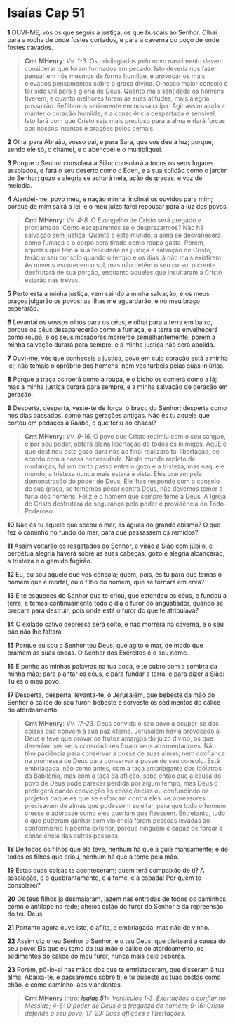 # Isaías Cap 51

**1** 	OUVI-ME, vós os que seguis a justiça, os que buscais ao Senhor. Olhai para a rocha de onde fostes cortados, e para a caverna do poço de onde fostes cavados.

> **Cmt MHenry**: *Vv. 1-3.* Os privilegiados pelo novo nascimento devem considerar que foram formados em pecado. Isto deveria nos fazer pensar em nós mesmos de forma humilde, e provocar os mais elevados pensamentos sobre a graça divina. O nosso maior consolo é ter sido útil para a glória de Deus. Quanto mais santidade os homens tiverem, e quanto melhores forem as suas atitudes, mais alegria possuirão. Reflitamos seriamente em nossa culpa. Agir assim ajuda a manter o coração humilde, e a consciência despertada e sensível. Isto fará com que Cristo seja mais precioso para a alma e dará forças aos nossos intentos e orações pelos demais.

**2** 	Olhai para Abraão, vosso pai, e para Sara, que vos deu à luz; porque, sendo ele só, o chamei, e o abençoei e o multipliquei.

**3** 	Porque o Senhor consolará a Sião; consolará a todos os seus lugares assolados, e fará o seu deserto como o Éden, e a sua solidão como o jardim do Senhor; gozo e alegria se achará nela, ação de graças, e voz de melodia.

**4** 	Atendei-me, povo meu, e nação minha, inclinai os ouvidos para mim; porque de mim sairá a lei, e o meu juízo farei repousar para a luz dos povos.

> **Cmt MHenry**: *Vv. 4-8.* O Evangelho de Cristo será pregado e proclamado. Como escaparemos se o desprezarmos? Não há salvação sem justiça. Quanto a este mundo, a alma se desvanecerá como fumaça e o corpo será tirado como roupa gasta. Porém, aqueles que têm a sua felicidade na justiça e salvação de Cristo, terão o seu consolo quando o tempo e os dias já não mais existirem. As nuvens escurecem o sol, mas não detêm o seu curso, o crente desfrutará de sua porção, enquanto aqueles que insultaram a Cristo estarão nas trevas.

**5** 	Perto está a minha justiça, vem saindo a minha salvação, e os meus braços julgarão os povos; as ilhas me aguardarão, e no meu braço esperarão.

**6** 	Levantai os vossos olhos para os céus, e olhai para a terra em baixo, porque os céus desaparecerão como a fumaça, e a terra se envelhecerá como roupa, e os seus moradores morrerão semelhantemente; porém a minha salvação durará para sempre, e a minha justiça não será abolida.

**7** 	Ouvi-me, vós que conheceis a justiça, povo em cujo coração está a minha lei; não temais o opróbrio dos homens, nem vos turbeis pelas suas injúrias.

**8** 	Porque a traça os roerá como a roupa, e o bicho os comerá como a lã; mas a minha justiça durará para sempre, e a minha salvação de geração em geração.

**9** 	Desperta, desperta, veste-te de força, ó braço do Senhor; desperta como nos dias passados, como nas gerações antigas. Não és tu aquele que cortou em pedaços a Raabe, o que feriu ao chacal?

> **Cmt MHenry**: *Vv. 9-16.* O povo que Cristo redimiu com o seu sangue, e por seu poder, obterá plena libertação de todos os inimigos. AquEle que destinou este gozo para nós ao final realizará tal libertação, de acordo com a nossa necessidade. Neste mundo repleto de mudanças, há um curto passo entre o gozo e a tristeza, mas naquele mundo, a tristeza nunca mais estará à vista. Eles oraram pela demonstração do poder de Deus; Ele lhes responde com o consolo de sua graça, se tememos pecar contra Deus, não devemos temer a fúria dos homens. Feliz é o homem que sempre teme a Deus. A Igreja de Cristo desfrutará de segurança pelo poder e providência do Todo-Poderoso.

**10** 	Não és tu aquele que secou o mar, as águas do grande abismo? O que fez o caminho no fundo do mar, para que passassem os remidos?

**11** 	Assim voltarão os resgatados do Senhor, e virão a Sião com júbilo, e perpétua alegria haverá sobre as suas cabeças; gozo e alegria alcançarão, a tristeza e o gemido fugirão.

**12** 	Eu, eu sou aquele que vos consola; quem, pois, és tu para que temas o homem que é mortal, ou o filho do homem, que se tornará em erva?

**13** 	E te esqueces do Senhor que te criou, que estendeu os céus, e fundou a terra, e temes continuamente todo o dia o furor do angustiador, quando se prepara para destruir; pois onde está o furor do que te atribulava?

**14** 	O exilado cativo depressa será solto, e não morrerá na caverna, e o seu pão não lhe faltará.

**15** 	Porque eu sou o Senhor teu Deus, que agito o mar, de modo que bramem as suas ondas. O Senhor dos Exércitos é o seu nome.

**16** 	E ponho as minhas palavras na tua boca, e te cubro com a sombra da minha mão; para plantar os céus, e para fundar a terra, e para dizer a Sião: Tu és o meu povo.

**17** 	Desperta, desperta, levanta-te, ó Jerusalém, que bebeste da mão do Senhor o cálice do seu furor; bebeste e sorveste os sedimentos do cálice do atordoamento.

> **Cmt MHenry**: *Vv. 17-23.* Deus convida o seu povo a ocupar-se das coisas que convêm à sua paz eterna. Jerusalém havia provocado a Deus e teve que provar os frutos amargos do juízo divino, os que deveríam ser seus consoladores foram seus atormentadores. Não têm paciência para conservar a posse de suas almas, nem confiança na promessa de Deus para conservar a posse de seu consolo. Está embriagada, não como antes, com a taça embriagante dos idólatras da Babilônia, mas com a taça da aflição, sabe então que a causa do povo de Deus pode parecer perdida por algum tempo, mas Deus o protegerá dando convicção às consciências ou confundindo os projetos daqueles que se esforçam contra eles. os opressores precisavam de almas que pudessem sujeitar, para que todo o homem cresse e adorasse como eles queriam que fizessem. Entretanto, tudo o que puderam ganhar com violência foram pessoas levadas ao conformismo hipócrita exterior, porque ninguém é capaz de forçar a consciência das outras pessoas.

**18** 	De todos os filhos que ela teve, nenhum há que a guie mansamente; e de todos os filhos que criou, nenhum há que a tome pela mão.

**19** 	Estas duas coisas te aconteceram; quem terá compaixão de ti? A assolação, e o quebrantamento, e a fome, e a espada! Por quem te consolarei?

**20** 	Os teus filhos já desmaiaram, jazem nas entradas de todos os caminhos, como o antílope na rede; cheios estão do furor do Senhor e da repreensão do teu Deus.

**21** 	Portanto agora ouve isto, ó aflita, e embriagada, mas não de vinho.

**22** 	Assim diz o teu Senhor o Senhor, e o teu Deus, que pleiteará a causa do seu povo: Eis que eu tomo da tua mão o cálice do atordoamento, os sedimentos do cálice do meu furor, nunca mais dele beberás.

**23** 	Porém, pô-lo-ei nas mãos dos que te entristeceram, que disseram à tua alma: Abaixa-te, e passaremos sobre ti; e tu puseste as tuas costas como chão, e como caminho, aos viandantes.


> **Cmt MHenry** Intro: *[Isaías 51](../23A-Is/51.md#0)*> *Versículos 1-3: Exortações a confiar no Messias; 4-8: O poder de Deus e a fraqueza do homem; 9-16: Cristo defende o seu povo; 17-23: Suas aflições e libertações.*